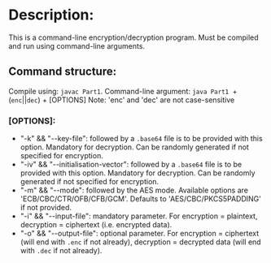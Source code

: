 # Description:
This is a command-line encryption/decryption program. Must be compiled and run using command-line arguments.

## Command structure:
Compile using: `javac Part1`. 
Command-line argument: `java Part1 `+ (`enc`||`dec`) + [OPTIONS]
Note: 'enc' and 'dec' are not case-sensitive

### [OPTIONS]:
 - "-k" && "--key-file": followed by a `.base64` file is to be provided with this option. Mandatory for decryption. 
    Can be randomly generated if not specified for encryption.
 - "-iv" && "--initialisation-vector": followed by a `.base64` file is to be provided with this option. Mandatory for decryption. 
    Can be randomly generated if not specified for encryption.
 - "-m" && "--mode": followed by the AES mode. Available options are 'ECB/CBC/CTR/OFB/CFB/GCM'. 
    Defaults to 'AES/CBC/PKCS5PADDING' if not provided.
 - "-i" && "--input-file": mandatory parameter. For encryption = plaintext, decryption = ciphertext (i.e. encrypted data).
 - "-o" && "--output-file": optional parameter. For encryption = ciphertext (will end with `.enc` if not already), 
    decryption = decrypted data (will end with `.dec` if not already).
